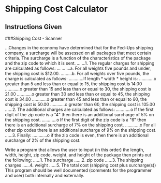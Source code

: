 # Shipping Cost Calculator

## Instructions Given

###Shipping Cost - Scanner


...Changes in the economy have determined that for the Fed-Ups shipping company, a
surcharge will be assessed on all packages that meet certain criteria. The surcharge is a
function of the characteristics of the package and the zip code to which it is sent.
... ...1. The regular charges for shipping are calculated as follows:
 ... ... ...a. For all weights five pounds and under, the shipping cost is $12.00.
 .........b. For all weights over five pounds, the charge is calculated as follows:
 ............If length * width * height is:
............o greater than 5 and less than or equal to 15, the shipping cost is 14.00
............o greater than 15 and less than or equal to 30, the shipping cost is 21.00
............o greater than 30 and less than or equal to 45, the shipping cost is 34.00
............o greater than 45 and less than or equal to 60, the shipping cost is 50.00
............o greater than 60, the shipping cost is 105.00
......2. The additional charges are calculated as follows:
............o If the first digit of the zip code is a "4" then there is an additional surcharge of
5% on the shipping cost.
............o If the first digit of the zip code is a "6" then there is an additional surcharge of
7% on the shipping cost.
............o For all other zip codes there is an additional surcharge of 9% on the shipping
cost.
......3. Finally:
............o if the zip code is even, then there is an additional surcharge of 2% of the
shipping cost.



Write a program that allows the user to input (in this order) the length, width, height,
zip code, weight, and height of the package then prints out the following:
......1. The surcharge
......2. zip code
......3. The shipping charges
......4. weight
......5. The total cost (shipping cost plus surcharge(s))
This program should be well documented (comments for the programmer and user)
both internally and externally.
